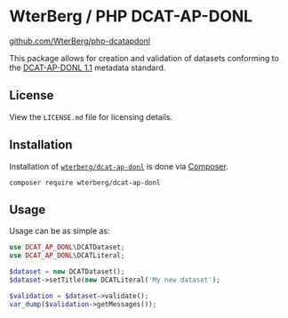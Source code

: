 # WterBerg / PHP DCAT-AP-DONL

[github.com/WterBerg/php-dcatapdonl](https://github.com/WterBerg/php-dcatapdonl)

This package allows for creation and validation of datasets conforming to the [DCAT-AP-DONL 1.1](https://dcat-ap-donl.readthedocs.io) metadata standard.

## License

View the `LICENSE.md` file for licensing details.

## Installation

Installation of [`wterberg/dcat-ap-donl`](https://packagist.org/packages/wterberg/dcat-ap-donl) is done via [Composer](https://getcomposer.org).

```shell
composer require wterberg/dcat-ap-donl
```

## Usage

Usage can be as simple as:

```php
use DCAT_AP_DONL\DCATDataset;
use DCAT_AP_DONL\DCATLiteral;

$dataset = new DCATDataset();
$dataset->setTitle(new DCATLiteral('My new dataset');

$validation = $dataset->validate();
var_dump($validation->getMessages());
```

